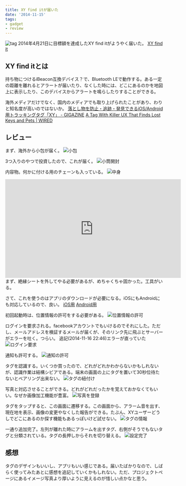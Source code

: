 ```yaml
---
title: XY find itが届いた
date: '2014-11-15'
tags:
- gadget
- review
---
```



![tag](xy-tag-tag.jpg)
2014年4月21日に目標額を達成したXY find itがようやく届いた。
[XY find it](http://www.xyfindit.com)


## XY find itとは

持ち物につけるiBeacon互換デバイス？で、Bluetooth LEで動作する。ある一定の距離を離れるとアラートが届いたり、なくした時には、どこにあるのかを地図上に表示したり、このデバイスからアラートを鳴らしたりすることができる。

海外メディアだけでなく、国内のメディアでも取り上げられたことがあり、わりと知名度が高いのではないか。
[落とし物を防止・追跡・発見できるiOS/Android用トラッキングタグ「XY」 - GIGAZINE](http://gigazine.net/news/20140318-xy-findit/)
[A Tag With Killer UX That Finds Lost Keys and Pets | WIRED](http://www.wired.com/2014/04/a-tag-that-finds-lost-keys-and-lost-pets-and-has-killer-ux/)

## レビュー

まず、海外から小包が届く。
![小包](xy-tag-packet.jpg)

3つ入りのやつで投資したので、これが届く。
![小筒開封](xy-tag-opened.jpg)

内容物。何かに付ける用のチェーンも入っている。
![中身](xy-tag-contents.jpg)

<iframe width="560" height="315" src="https://www.youtube.com/embed/jW8wl_DxMCM" frameborder="0" allowfullscreen></iframe>
まず、絶縁シートを外してやる必要があるが、めちゃくちゃ固かった。工具がいる。

さて、これを使うのはアプリのダウンロードが必要になる。iOSにもAndroidにも対応しているので、良い。
[iOS用](https://itunes.apple.com/us/app/xy/id797274875?mt=8)
[Android用](https://play.google.com/store/apps/details?id=com.webble.xy&hl=en)

初回起動時は、位置情報の許可をする必要がある。
![位置情報の許可](xy-tag-app-01.png)

ログインを要求される。facebookアカウントでもいけるのでそれにした。ただし、メールアドレスを検証するメールが届くが、そのリンク先に飛ぶとサーバーがエラーを吐く。つらい。
追記(2014-11-16 22:46)エラーが直っていた
![ログイン要求](xy-tag-app-02.png)

通知も許可する。
![通知の許可](xy-tag-app-03.png)

タグを認識する。いくつか買ったので、どれがどれかわからないかもしれないが、認識作業は結構シビアである。端末の画面の上にタグを置いて30秒位待たないとベアリング出来ない。
![タグの紐付け](xy-tag-app-04.png)

写真と対応させることができる。どれがどれだったかを覚えておかなくてもいい。なぜか画像加工機能が豊富。
![写真を登録](xy-tag-app-05.png)

タグをタップすると、この画面に遷移する。この画面から、アラーム音を出す、現在地を表示、画像の変更やなくした報告ができる。たぶん、XYユーザーどうしでどこにあるのか探す機能もあるっぽいけど試せない。
![タグの情報](xy-tag-app-06.png)

一通り追加完了。左列が離れた時にアラームを出すタグ、右側がそうでもないタグと分類されている。タグの長押しからそれを切り替える。
![設定完了](xy-tag-app-07.png)

## 感想

タグのデザインもいいし、アプリもいい感じである。届いたばかりなので、しばらく使ってみたあとに感想を追記していくかもしれない。ただ、プロジェクトページにあるイメージ写真より厚いように見えるのが惜しい点かなと思う。
